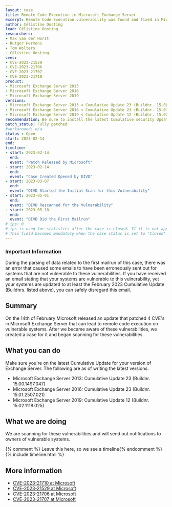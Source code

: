 ```yaml
---
layout: case
title: Remote Code Execution in Microsoft Exchange Server
excerpt: Remote Code Execution vulnerability was found and fixed in Microsoft Exchange Server, the DIVD is scanning for vulnerable systems and notifying owners of vulnerable systems
author: Célistine Oosting
lead: Célistine Oosting
researchers:
- Max van der Horst
- Rutger Hermens
- Tom Wolters
- Célistine Oosting
cves:
- CVE-2023-21529
- CVE-2023-21706
- CVE-2023-21707
- CVE-2023-21710
product: 
- Microsoft Exchange Server 2013
- Microsoft Exchange Server 2016
- Microsoft Exchange Server 2019
versions:
- Microsoft Exchange Server 2013 < Cumulative Update 23 (Buildnr. 15.00.1497.047)
- Microsoft Exchange Server 2016 < Cumulative Update 23 (Buildnr. 15.01.2507.021)
- Microsoft Exchange Server 2019 < Cumulative Update 12 (Buildnr. 15.02.1118.025)
recommendation: Be sure to install the latest Cumulative security Update from Microsoft for Exchange
patch_status: Fully patched
#workaround: n/a
status : Open
start: 2023-02-14
end: 
timeline:
- start: 2023-02-14
  end:
  event: "Patch Released by Microsoft"
- start: 2023-02-14
  end:
  event: "Case Created Opened by DIVD"
- start: 2023-03-07
  end:
  event: "DIVD Started the Initial Scan for this Vulnerability"
- start: 2023-05-01
  end:
  event: "DIVD Rescanned for the Vulnerability"
- start: 2023-05-18
  end:
  event: "DIVD Did the First Mailrun"
# ips: 0 
# ips is used for statistics after the case is closed. If it is not applicable, you can set IPs to n/a (e.g. stolen credentials)
# This field becomes mandatory when the case status is set to 'Closed'
---
```


### Important Information

During the parsing of data related to the first mailrun of this case, there was an error that caused some emails to have been erroneously sent out for systems that are not vulnerable to these vulnerabilities. If you have received an email stating that your systems are vulnerable to this vulnerability, yet your systems are updated to at least the February 2023 Cumulative Update (Buildnrs. listed above), you can safely disregard this email. 


## Summary

On the 14th of February Microsoft released an update that patched 4 CVE's in Microsoft Exchange Server that can lead to remote code execution on vulnerable systems.
After we became aware of these vulnerabilities, we created a case for it and began scanning for these vulnerabilities. 

## What you can do

Make sure you're on the latest Cumulative Update for your version of Exchange Server.
The following are as of writing the latest versions. 

* Microsoft Exchange Server 2013: Cumulative Update 23 (Buildnr. 15.00.1497.047)
* Microsoft Exchange Server 2016: Cumulative Update 23 (Buildnr. 15.01.2507.021)
* Microsoft Exchange Server 2019: Cumulative Update 12 (Buildnr. 15.02.1118.025)

## What we are doing

We are scanning for these vulnerabilities and will send out notifications to owners of vulnerable systems.

{% comment %}  Leave this here, so we see a timeline{% endcomment %}
{% include timeline.html %}


## More information
* [CVE-2023-21710 at Microsoft](https://msrc.microsoft.com/update-guide/vulnerability/CVE-2023-21710)
* [CVE-2023-21529 at Microsoft](https://msrc.microsoft.com/update-guide/vulnerability/CVE-2023-21529)
* [CVE-2023-21706 at Microsoft](https://msrc.microsoft.com/update-guide/vulnerability/CVE-2023-21706)
* [CVE-2023-21707 at Microsoft](https://msrc.microsoft.com/update-guide/vulnerability/CVE-2023-21707)
